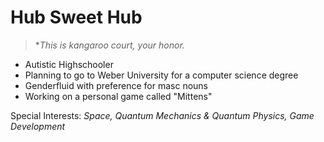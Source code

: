 # Hub Sweet Hub
> **This is kangaroo court, your honor.*

- Autistic Highschooler
- Planning to go to Weber University for a computer science degree
- Genderfluid with preference for masc nouns
- Working on a personal game called "Mittens"

Special Interests: *Space, Quantum Mechanics & Quantum Physics, Game Development*
